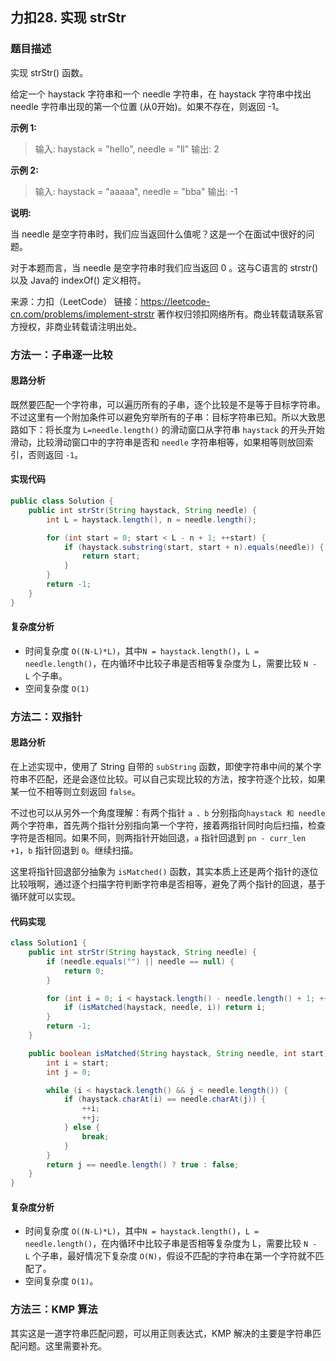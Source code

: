 ## 力扣28. 实现 strStr

### 题目描述

实现 strStr() 函数。

给定一个 haystack 字符串和一个 needle 字符串，在 haystack 字符串中找出 needle 字符串出现的第一个位置 (从0开始)。如果不存在，则返回  -1。

**示例 1:**

> 输入: haystack = "hello", needle = "ll"
> 输出: 2

**示例 2:**

>  输入: haystack = "aaaaa", needle = "bba"
>  输出: -1

**说明:**

当 needle 是空字符串时，我们应当返回什么值呢？这是一个在面试中很好的问题。

对于本题而言，当 needle 是空字符串时我们应当返回 0 。这与C语言的 strstr() 以及 Java的 indexOf() 定义相符。

来源：力扣（LeetCode）
链接：https://leetcode-cn.com/problems/implement-strstr
著作权归领扣网络所有。商业转载请联系官方授权，非商业转载请注明出处。

### 方法一：子串逐一比较

#### 思路分析

既然要匹配一个字符串，可以遍历所有的子串，逐个比较是不是等于目标字符串。不过这里有一个附加条件可以避免穷举所有的子串：目标字符串已知。所以大致思路如下：将长度为 `L=needle.length()` 的滑动窗口从字符串 `haystack` 的开头开始滑动，比较滑动窗口中的字符串是否和 `needle` 字符串相等，如果相等则放回索引，否则返回 `-1`。

#### 实现代码

```java
public class Solution {
    public int strStr(String haystack, String needle) {
        int L = haystack.length(), n = needle.length();

        for (int start = 0; start < L - n + 1; ++start) {
            if (haystack.substring(start, start + n).equals(needle)) {
                return start;
            }
        }
        return -1;
    }
}

```

#### 复杂度分析

- 时间复杂度 `O((N-L)*L)`，其中`N = haystack.length()`，`L = needle.length()`，在内循环中比较子串是否相等复杂度为 L，需要比较 `N - L` 个子串。
- 空间复杂度 `O(1)`

### 方法二：双指针

#### 思路分析

在上述实现中，使用了 String 自带的 `subString` 函数，即使字符串中间的某个字符串不匹配，还是会逐位比较。可以自己实现比较的方法，按字符逐个比较，如果某一位不相等则立刻返回 `false`。

不过也可以从另外一个角度理解：有两个指针 `a 、b` 分别指向`haystack 和 needle` 两个字符串，首先两个指针分别指向第一个字符，接着两指针同时向后扫描，检查字符是否相同。如果不同，则两指针开始回退，`a` 指针回退到 `pn - curr_len +1`，`b` 指针回退到 `0`。继续扫描。

这里将指针回退部分抽象为 `isMatched()` 函数，其实本质上还是两个指针的逐位比较哦啊，通过逐个扫描字符判断字符串是否相等，避免了两个指针的回退，基于循环就可以实现。

#### 代码实现

```java
class Solution1 {
    public int strStr(String haystack, String needle) {
        if (needle.equals("") || needle == null) {
            return 0;
        }

        for (int i = 0; i < haystack.length() - needle.length() + 1; ++i) {
            if (isMatched(haystack, needle, i)) return i;
        }
        return -1;
    }

    public boolean isMatched(String haystack, String needle, int start) {
        int i = start;
        int j = 0;

        while (i < haystack.length() && j < needle.length()) {
            if (haystack.charAt(i) == needle.charAt(j)) {
                ++i;
                ++j;
            } else {
                break;
            }
        }
        return j == needle.length() ? true : false;
    }
}
```

#### 复杂度分析

* 时间复杂度 `O((N-L)*L)`，其中`N = haystack.length()`，`L = needle.length()`，在内循环中比较子串是否相等复杂度为 L，需要比较 `N - L` 个子串，最好情况下复杂度 `O(N)`，假设不匹配的字符串在第一个字符就不匹配了。
* 空间复杂度 `O(1)`。

### 方法三：KMP 算法

其实这是一道字符串匹配问题，可以用正则表达式，KMP 解决的主要是字符串匹配问题。这里需要补充。